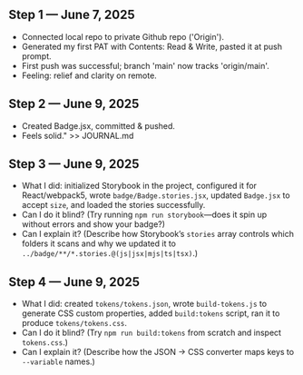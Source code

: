 ## Step 1 — June 7, 2025
- Connected local repo to private Github repo ('Origin').
- Generated my first PAT with Contents: Read & Write, pasted it at push prompt.
- First push was successful; branch 'main' now tracks 'origin/main'.
- Feeling: relief and clarity on remote.

## Step 2 — June 9, 2025
- Created Badge.jsx, committed & pushed.  
- Feels solid." >> JOURNAL.md

## Step 3 — June 9, 2025
- What I did: initialized Storybook in the project, configured it for React/webpack5, wrote `badge/Badge.stories.jsx`, updated `Badge.jsx` to accept `size`, and loaded the stories successfully.
- Can I do it blind? (Try running `npm run storybook`—does it spin up without errors and show your badge?)
- Can I explain it? (Describe how Storybook’s `stories` array controls which folders it scans and why we updated it to `../badge/**/*.stories.@(js|jsx|mjs|ts|tsx)`.)

## Step 4 — June 9, 2025
- What I did: created `tokens/tokens.json`, wrote `build-tokens.js` to generate CSS custom properties, added `build:tokens` script, ran it to produce `tokens/tokens.css`.
- Can I do it blind? (Try `npm run build:tokens` from scratch and inspect `tokens.css`.)
- Can I explain it? (Describe how the JSON → CSS converter maps keys to `--variable` names.)